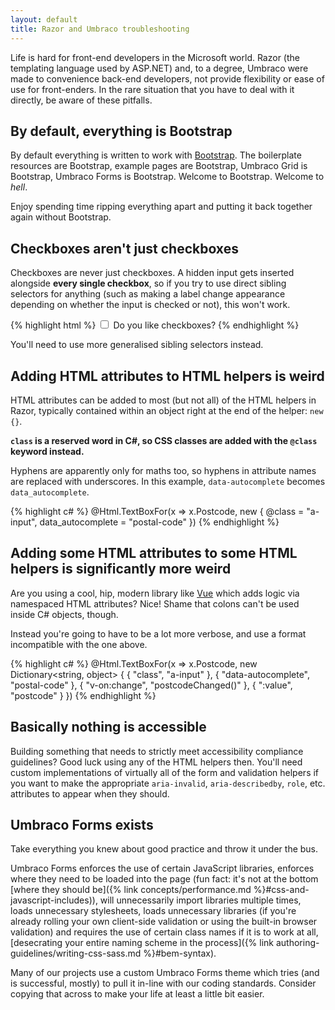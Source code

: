 ```yaml
---
layout: default
title: Razor and Umbraco troubleshooting
---
```


Life is hard for front-end developers in the Microsoft world. Razor (the templating language used by ASP.NET) and, to a degree, Umbraco were made to convenience back-end developers, not provide flexibility or ease of use for front-enders. In the rare situation that you have to deal with it directly, be aware of these pitfalls.

## By default, everything is Bootstrap

By default everything is written to work with [Bootstrap](http://getbootstrap.com). The boilerplate resources are Bootstrap, example pages are Bootstrap, Umbraco Grid is Bootstrap, Umbraco Forms is Bootstrap. Welcome to Bootstrap. Welcome to *hell*. 

Enjoy spending time ripping everything apart and putting it back together again without Bootstrap.

## Checkboxes aren't just checkboxes

Checkboxes are never just checkboxes. A hidden input gets inserted alongside **every single checkbox**, so if you try to use direct sibling selectors for anything (such as making a label change appearance depending on whether the input is checked or not), this won't work.

{% highlight html %}
<input type="checkbox" name="example" value="true" id="example">
<input type="hidden" name="example" value="false"><!-- Inserted by .NET -->
<label for="example">Do you like checkboxes?</label>
{% endhighlight %}

You'll need to use more generalised sibling selectors instead.

## Adding HTML attributes to HTML helpers is weird

HTML attributes can be added to most (but not all) of the HTML helpers in Razor, typically contained within an object right at the end of the helper: `new {}`. 

**`class` is a reserved word in C#, so CSS classes are added with the `@class` keyword instead.**

Hyphens are apparently only for maths too, so hyphens in attribute names are replaced with underscores. In this example, `data-autocomplete` becomes `data_autocomplete`. 

{% highlight c# %}
@Html.TextBoxFor(x => x.Postcode, new { @class = "a-input", data_autocomplete = "postal-code" })
{% endhighlight %}

## Adding some HTML attributes to some HTML helpers is significantly more weird

Are you using a cool, hip, modern library like [Vue](http://vuejs.org) which adds logic via namespaced HTML attributes? Nice! Shame that colons can't be used inside C# objects, though.

Instead you're going to have to be a lot more verbose, and use a format incompatible with the one above.

{% highlight c# %}
@Html.TextBoxFor(x => x.Postcode, new Dictionary<string, object> { { "class", "a-input" }, { "data-autocomplete", "postal-code" }, { "v-on:change", "postcodeChanged()" }, { ":value", "postcode" } })
{% endhighlight %}

## Basically nothing is accessible

Building something that needs to strictly meet accessibility compliance guidelines? Good luck using any of the HTML helpers then. You'll need custom implementations of virtually all of the form and validation helpers if you want to make the appropriate `aria-invalid`, `aria-describedby`, `role`, etc. attributes to appear when they should.

## Umbraco Forms exists

Take everything you knew about good practice and throw it under the bus. 

Umbraco Forms enforces the use of certain JavaScript libraries, enforces where they need to be loaded into the page (fun fact: it's not at the bottom [where they should be]({% link concepts/performance.md %}#css-and-javascript-includes)), will unnecessarily import libraries multiple times, loads unnecessary stylesheets, loads unnecessary libraries (if you're already rolling your own client-side validation or using the built-in browser validation) and requires the use of certain class names if it is to work at all, [desecrating your entire naming scheme in the process]({% link authoring-guidelines/writing-css-sass.md %}#bem-syntax).

Many of our projects use a custom Umbraco Forms theme which tries (and is successful, mostly) to pull it in-line with our coding standards. Consider copying that across to make your life at least a little bit easier.